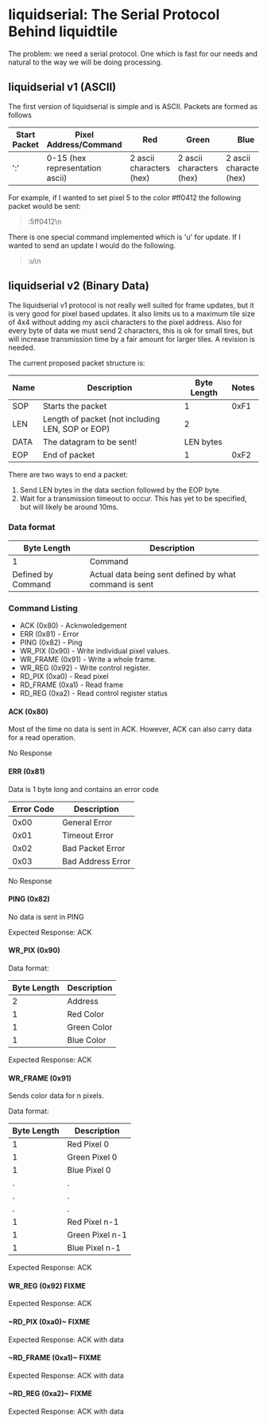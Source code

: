 # liquidserial: The Serial Protocol Behind liquidtile

The problem: we need a serial protocol. One which is fast for our needs and natural to the
way we will be doing processing. 

## liquidserial v1 (ASCII)

The first version of liquidserial is simple and is ASCII. Packets are formed as follows

| Start Packet | Pixel Address/Command           | Red                      | Green                    | Blue                     | End Packet  |
|--------------|---------------------------------|--------------------------|--------------------------|--------------------------|-------------|
| ':'          | 0-15 (hex representation ascii) | 2 ascii characters (hex) | 2 ascii characters (hex) | 2 ascii characters (hex) | '\n'        |

For example, if I wanted to set pixel 5 to the color #ff0412 the following packet would be sent:

> :5ff0412\n

There is one special command implemented which is 'u' for update. If I wanted to send an update I would do the following.

> :u\n

## liquidserial v2 (Binary Data)

The liquidserial v1 protocol is not really well suited for frame updates, but it is very good for pixel based updates. It also limits us to a maximum
tile size of 4x4 without adding my ascii characters to the pixel address. Also for every byte of data we must send 2 characters, this is ok for small
tires, but will increase transmission time by a fair amount for larger tiles. A revision is needed.

The current proposed packet structure is:

| Name | Description                                      | Byte Length    | Notes |
|------|--------------------------------------------------|----------------|-------|
| SOP  | Starts the packet                                | 1              | 0xF1  |
| LEN  | Length of packet (not including LEN, SOP or EOP) | 2              |       |
| DATA | The datagram to be sent!                         | LEN bytes      |       |
| EOP  | End of packet                                    | 1              | 0xF2  |

There are two ways to end a packet:

1. Send LEN bytes in the data section followed by the EOP byte.
2. Wait for a transmission timeout to occur. This has yet to be specified, but will likely be around 10ms.

### Data format

| Byte Length        | Description |
|--------------------|-------------|
| 1                  | Command     |
| Defined by Command | Actual data being sent defined by what command is sent |

### Command Listing

- ACK (0x80)       - Acknwoledgement
- ERR (0x81)       - Error 
- PING (0x82)      - Ping
- WR_PIX (0x90)    - Write individual pixel values.
- WR_FRAME (0x91)  - Write a whole frame.
- WR_REG (0x92)    - Write control register.
- RD_PIX (0xa0)    - Read pixel
- RD_FRAME (0xa1)  - Read frame
- RD_REG (0xa2)    - Read control register status

#### ACK (0x80)

Most of the time no data is sent in ACK. However, ACK can also carry data for a 
read operation.

No Response

#### ERR (0x81)

Data is 1 byte long and contains an error code

| Error Code | Description       |
|------------|-------------------|
| 0x00       | General Error     | 
| 0x01       | Timeout Error     |
| 0x02       | Bad Packet Error  |
| 0x03       | Bad Address Error |

No Response

#### PING (0x82)

No data is sent in PING

Expected Response: ACK

#### WR_PIX (0x90)

Data format:

| Byte Length | Description |
|-------------|-------------|
| 2           | Address     |
| 1           | Red Color   |
| 1           | Green Color |
| 1           | Blue Color  |

Expected Response: ACK

#### WR_FRAME (0x91)

Sends color data for n pixels.

Data format:

| Byte Length | Description | 
|-------------|-------------|
| 1           | Red Pixel 0   
| 1           | Green Pixel 0 
| 1           | Blue Pixel 0  
| .           | .
| .           | .
| .           | .
| 1           | Red Pixel n-1 
| 1           | Green Pixel n-1
| 1           | Blue Pixel n-1

Expected Response: ACK

#### WR_REG (0x92) FIXME

Expected Response: ACK

#### ~RD_PIX (0xa0)~ FIXME

Expected Response: ACK with data
#### ~RD_FRAME (0xa1)~ FIXME

Expected Response: ACK with data

#### ~RD_REG (0xa2)~ FIXME

Expected Response: ACK with data
